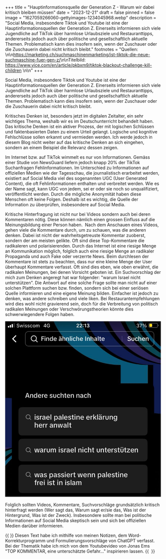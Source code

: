 +++
title = "Hauptinformationsquelle der Generation Z - Warum wir dabei kritisch bleiben müssen"
date = "2023-12-21"
draft = false
pinned = false
image = "1627059266060-gettyimages-1234045968.webp"
description = "Social Media, insbesondere Tiktok und Youtube ist eine der Hauptinformationsquellen der Generation Z. Einerseits informieren sich viele Jugendliche auf TikTok über harmlose Urlaubsziele und Restauranttipps, andererseits jedoch auch über politische und gesellschaftlich aktuelle Themen. Problematisch kann dies insofern sein, wenn der Zuschauer oder die Zuschauerin dabei nicht kritisch bleibt."
footnotes = "Quellen: <!--StartFragment-->\n\n<https://marketing.ch/suchmaschinenmarketing/ist-tiktok-die-neue-suchmaschine-fuer-gen-z/>\n\nTitelbild: https://www.vice.com/en/article/pkbxm9/tiktok-blackout-challenge-kill-children \n\n<!--EndFragment-->"
+++
<!--StartFragment-->

Social Media, insbesondere Tiktok und Youtube ist eine der Hauptinformationsquellen der Generation Z. Einerseits informieren sich viele Jugendliche auf TikTok über harmlose Urlaubsziele und Restauranttipps, andererseits jedoch auch über politische und gesellschaftlich aktuelle Themen. Problematisch kann dies insofern sein, wenn der Zuschauer oder die Zuschauerin dabei nicht kritisch bleibt. 

Kritisches Denken ist, besonders jetzt im digitalen Zeitalter, ein sehr wichtiges Thema, weshalb wir es im Deutschunterricht behandelt haben. Das kritische Denken ist ein aktiver Prozess, der mit logischen Schlüssen und faktenbasierten Daten zu einem Urteil gelangt. Logische und kognitive Fehlschlüsse sollen erkannt und vermieden werden. Ich werde jedoch in diesem Blog nicht weiter auf das kritische Denken an sich eingehen, sondern an einem Beispiel die Relevanz dessen zeigen. 

Im Internet bzw. auf TikTok wimmelt es nur von Informationen. Gemäss einer Studie von NewsGuard liefern jedoch knapp 20% der TikTok Suchanfragen Fehlinformationen. Im Unterschied zu Informationen auf offiziellen Medien wie der Tagesschau, die journalistisch erarbeitet werden, existiert auf Social Media viel des sogenannten UGC (User Generated Content), die oft Fehlinformationen enthalten und verbreitet werden. Wie es der Name sagt, kann UGC von jedem, sei er oder sie noch so unqualifiziert, veröffentlicht werden. Durch die mögliche Anonymität haben diese Menschen oft keine Folgen. Deshalb ist es wichtig, die Quelle der Information zu überprüfen, insbesondere auf Social Media.

Kritische Hinterfragung ist nicht nur bei Videos sondern auch bei deren Kommentaren nötig. Diese können nämlich einen grossen Einfluss auf die Meinungsbildung einer Person haben.  Nach dem Anschauen eines Videos, gehen viele die Kommentare durch, um zu schauen, was die anderen denken. Dabei ist nicht der wahrheitsgetreuste Kommentar zuoberst, sondern der am meisten gelikte. Oft sind diese Top-Kommentare die radikaleren und polarisierenden. Durch das Internet ist eine riesige Menge an Kommunikation möglich, folglich auch eine riesige Menge an radikaler Propaganda und auch Fake oder verzerrte News. Beim durchlesen der Kommentare ist stets zu beachten, dass nur eine kleine Menge der User überhaupt Kommentare verfasst. Oft sind dies eben, wie oben erwähnt, die radikalen Meinungen, bei denen Vorsicht geboten ist. Ein Suchvorschlag der mich zum Denken angeregt hat war folgender: "warum Israel nicht unterstützen". Die Antwort auf eine solche Frage sollte man nicht auf einer solchen Plattform suchen bzw. finden, sondern sich bei einer seriösen Quelle informieren und eine eigene Meinung bilden. Einfacher ist jedoch zu denken, was andere schreiben und viele liken. Bei Restaurantempfehlungen wird dies wohl nicht gravierend sein, doch für die Verbreitung von politisch radikalen Meinungen oder Verschwörungstheorien könnte dies schwerwiegendere Folgen haben.

![Screenshot von TikTok Suchvorschlag](whatsapp-bild-2023-12-21-um-23.26.06_d6e498b8.jpg "Suchvorschläge auf TikTok")

Folglich sollten Videos, Kommentare, Suchvorschläge grundsätzlich kritisch hinterfragt werden (Wer sagt das, Warum sagt er/sie das, Was ist der Hintergrund, Was ist der Zweck). Insbesondere sollte man bei politische Informationen auf Social Media skeptisch sein und sich bei offiziellen Medien darüber informieren.

<!--EndFragment-->

{{<box title="Metatext"> }} Diesen Text habe ich mithilfe von meinen Notizen, dem Word-Korrekturprogramm und Formulierungsvorschläge von ChatGPT verfasst. Bei der Thematik habe ich mich von dem Youtubevideo von Jonas Ems "TOP KOMMENTAR, eine unterschätzte Gefahr..." inspirieren lassen. {{ </box> }}